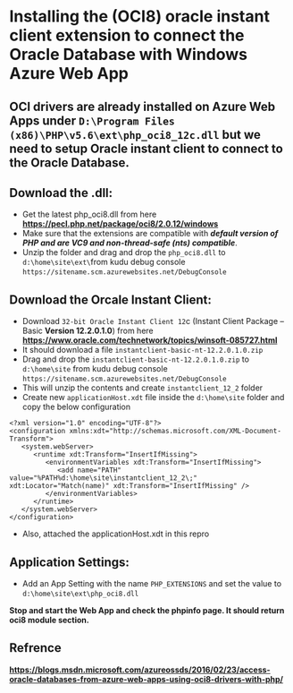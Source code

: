 Installing the (OCI8) oracle instant client extension to connect the Oracle Database with Windows Azure Web App
===
OCI drivers are already installed on Azure Web Apps under `D:\Program Files (x86)\PHP\v5.6\ext\php_oci8_12c.dll` but we need to setup Oracle instant client to connect to the Oracle Database.
---

Download the .dll:
---

* Get the latest php_oci8.dll from here **https://pecl.php.net/package/oci8/2.0.12/windows**
* Make sure that the extensions are compatible with ***default version of PHP and are VC9 and non-thread-safe (nts) compatible***.
* Unzip the folder and drag and drop the `php_oci8.dll` to `d:\home\site\ext\`from kudu debug console `https://sitename.scm.azurewebsites.net/DebugConsole`

Download the Orcale Instant Client:
---

* Download `32-bit Oracle Instant Client 12`c (Instant Client Package – Basic **Version 12.2.0.1.0**) from here **https://www.oracle.com/technetwork/topics/winsoft-085727.html**
* It should download a file `instantclient-basic-nt-12.2.0.1.0.zip`
* Drag and drop the `instantclient-basic-nt-12.2.0.1.0.zip` to `d:\home\site` from kudu debug console `https://sitename.scm.azurewebsites.net/DebugConsole`
* This will unzip the contents and create `instantclient_12_2` folder
* Create new `applicationHost.xdt` file inside the `d:\home\site` folder and copy the below configuration
	
```
<?xml version="1.0" encoding="UTF-8"?>
<configuration xmlns:xdt="http://schemas.microsoft.com/XML-Document-Transform">
   <system.webServer>
      <runtime xdt:Transform="InsertIfMissing">
         <environmentVariables xdt:Transform="InsertIfMissing">
            <add name="PATH" value="%PATH%d:\home\site\instantclient_12_2\;" xdt:Locator="Match(name)" xdt:Transform="InsertIfMissing" />
         </environmentVariables>
      </runtime>
   </system.webServer>
</configuration>
```


* Also, attached the applicationHost.xdt in this repro

Application Settings:
---

* Add an App Setting with the name `PHP_EXTENSIONS` and set the value to `d:\home\site\ext\php_oci8.dll`

**Stop and start the Web App and check the phpinfo page. It should return oci8 module section.**
	
Refrence
---
**https://blogs.msdn.microsoft.com/azureossds/2016/02/23/access-oracle-databases-from-azure-web-apps-using-oci8-drivers-with-php/**
	